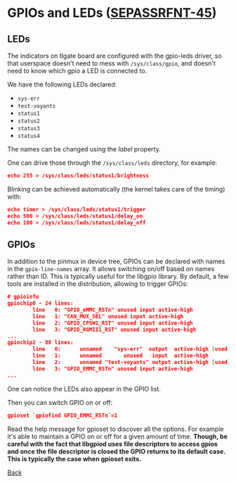 # GPIOs and LEDs ([SEPASSRFNT-45](https://jira.open-groupe.com/browse/SEPASSRFNT-45))

## LEDs
The indicators on tlgate board are configured with the gpio-leds driver, so that userspace doesn't need to mess with `/sys/class/gpio`, and doesn't need to know which gpio a LED is connected to.

We have the following LEDs declared:
- `sys-err`
- `test-voyants`
- `status1`
- `status2`
- `status3`
- `status4`

The names can be changed using the *label* property.

One can drive those through the `/sys/class/leds` directory, for example:
```json
echo 255 > /sys/class/leds/status1/brightness
```

Blinking can be achieved automatically (the kernel takes care of the timing) with:
```json
echo timer > /sys/class/leds/status1/trigger
echo 500 > /sys/class/leds/status1/delay_on
echo 100 > /sys/class/leds/status1/delay_off
```

## GPIOs
In addition to the pinmux in device tree, GPIOs can be declared with names in the `gpio-line-names` array. It allows switching on/off based on names rather than ID. This is typically useful for the libgpio library.
By default, a few tools are installed in the distribution, allowing to trigger GPIOs:

```json
# gpioinfo
gpiochip0 - 24 lines:
        line   0: "GPIO_eMMC_RSTn" unused input active-high
        line   1: "CAN_MUX_SEL" unused input active-high
        line   2: "GPIO_CPSW1_RST" unused input active-high
        line   3: "GPIO_RGMII1_RST" unused input active-high
...
gpiochip2 - 88 lines:
        line   0:      unnamed    "sys-err"  output  active-high [used]
        line   1:      unnamed       unused   input  active-high
        line   2:      unnamed "test-voyants" output active-high [used]
        line   3: "GPIO_EMMC_RSTn" unused input active-high
...
```

One can notice the LEDs also appear in the GPIO list.

Then you can switch GPIO on or off:
```json
gpioset `gpiofind GPIO_EMMC_RSTn`=1
```

Read the help message for gpioset to discover all the options. For example it's able to maintain a GPIO on or off for a given amount of time. **Though, be careful with the fact that
libgpiod uses file descriptors to access gpios and once the file descriptor is closed the GPIO returns to its default case. This is typically the case when gpioset exits.**

[Back](toc.md)
